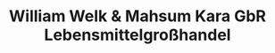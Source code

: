 ---
title: "William Welk & Mahsum Kara GbR Lebensmittelgroßhandel"
url: /bielefeld/william-welk-und-mahsum-kara-gbr-lebensmittelgrosshandel/
shop: Großhandel
---